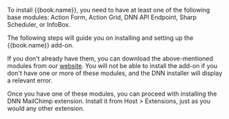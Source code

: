

To install {{book.name}}, you need to have at least one of the following base modules: Action Form, Action Grid, DNN API Endpoint, Sharp Scheduler, or InfoBox.

The following steps will guide you on installing and setting up the {{book.name}} add-on. 

If you don't already have them, you can download the above-mentioned modules from our [website](http://www.dnnsharp.com/). You will not be able to install the add-on if you don't have one or more of these modules, and the DNN installer will display a relevant error.

Once you have one of these modules, you can proceed with installing the DNN MailChimp extension. Install it from Host > Extensions, just as you would any other extension.